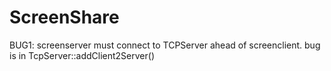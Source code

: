 # ScreenShare
BUG1:
	screenserver must connect to TCPServer ahead of screenclient. bug is in TcpServer::addClient2Server()
